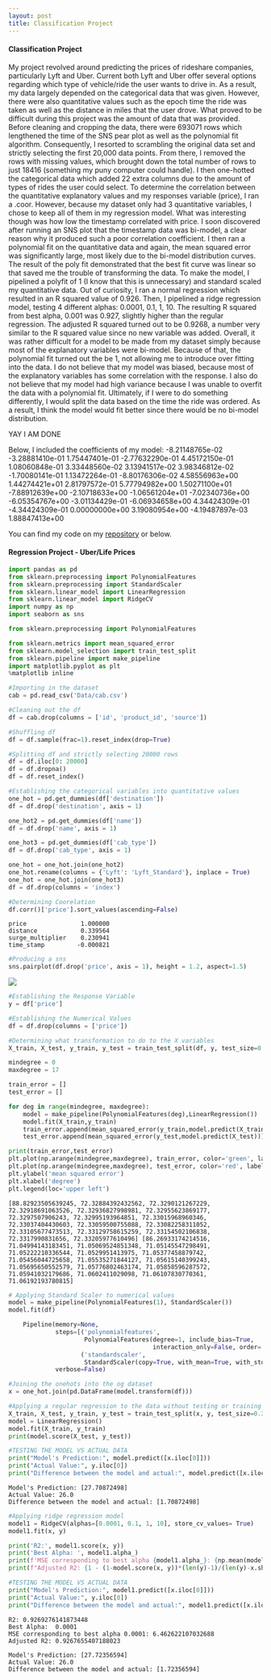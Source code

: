 ```yaml
---
layout: post
title: Classification Project
---
```

#### Classification Project

My project revolved around predicting the prices of rideshare companies, particularly Lyft and Uber. Current both Lyft and Uber offer several options regarding which type of vehicle/ride the user wants to drive in. As a result, my data largely depended on the categorical data that was given. However, there were also quantitative values such as the epoch time the ride was taken as well as the distance in miles that the user drove. What proved to be difficult during this project was the amount of data that was provided. Before cleaning and cropping the data, there were 693071 rows which lengthened the time of the SNS pear plot as well as the polynomial fit algorithm. Consequently, I resorted to scrambling the original data set and strictly selecting the first 20,000 data points. From there, I removed the rows with missing values, which brought down the total number of rows to just 18416 (something my puny computer could handle). I then one-hotted the categorical data which added 22 extra columns due to the amount of types of rides the user could select. To determine the correlation between the quantitative explanatory values and my responses variable (price), I ran a .coor. However, because my dataset only had 3 quantitative variables, I chose to keep all of them in my regression model. What was interesting though was how low the timestamp correlated with price. I soon discovered after running an SNS plot that the timestamp data was bi-model, a clear reason why it produced such a poor correlation coefficient. I then ran a polynomial fit on the quantitative data and again, the mean squared error was significantly large, most likely due to the bi-model distribution curves. The result of the poly fit demonstrated that the best fit curve was linear so that saved me the trouble of transforming the data. To make the model, I pipelined a polyfit of 1 (I know that this is unnecessary) and standard scaled my quantitative data. Out of curiosity, I ran a normal regression which resulted in an R squared value of 0.926. Then, I pipelined a ridge regression model, testing 4 different alphas: 0.0001, 0.1, 1, 10. The resulting R squared from best alpha, 0.001 was 0.927, slightly higher than the regular regression. The adjusted R squared turned out to be 0.9268, a number very similar to the R squared value since no new variable was added. Overall, it was rather difficult for a model to be made from my dataset simply because most of the explanatory variables were bi-model. Because of that, the polynomial fit turned out the be 1, not allowing me to introduce over fitting into the data. I do not believe that my model was biased, because most of the explanatory variables has some correlation with the response. I also do not believe that my model had high variance because I was unable to overfit the data with a polynomial fit. Ultimately, if I were to do something differently, I would split the data based on the time the ride was ordered. As a result, I think the model would fit better since there would be no bi-model distribution. 

YAY I AM DONE

Below, I included the coefficients of my model:
-8.21148765e-02 -3.28881410e-01  1.75447401e-01 -2.77632290e-01
  4.45172150e-01  1.08060848e-01  3.33448560e-02  3.13941517e-02
  3.98346812e-02 -1.70080141e-01  1.13472264e-01 -8.80176306e-02
  4.58556963e+00  1.44274421e+01  2.81797572e-01  5.77794982e+00
  1.50271100e+01 -7.88912639e+00 -2.10718633e+00 -1.06561204e+01
 -7.02340736e+00 -6.05354767e+00 -3.01134429e-01 -6.06934658e+00
  4.34424309e-01 -4.34424309e-01  0.00000000e+00  3.19080954e+00
 -4.19487897e-03  1.88847413e+00

You can find my code on my [repository](https://github.com/doubledinh/Regression_Project) or below.

#### Regression Project - Uber/Life Prices

```python
import pandas as pd
from sklearn.preprocessing import PolynomialFeatures
from sklearn.preprocessing import StandardScaler
from sklearn.linear_model import LinearRegression
from sklearn.linear_model import RidgeCV
import numpy as np
import seaborn as sns

from sklearn.preprocessing import PolynomialFeatures

from sklearn.metrics import mean_squared_error
from sklearn.model_selection import train_test_split
from sklearn.pipeline import make_pipeline
import matplotlib.pyplot as plt
%matplotlib inline

#Importing in the dataset
cab = pd.read_csv('Data/cab.csv')

#Cleaning out the df
df = cab.drop(columns = ['id', 'product_id', 'source'])

#Shuffling df
df = df.sample(frac=1).reset_index(drop=True)

#Splitting df and strictly selecting 20000 rows
df = df.iloc[0: 20000]
df = df.dropna()
df = df.reset_index()

#Establishing the categorical variables into quantitative values
one_hot = pd.get_dummies(df['destination'])
df = df.drop('destination', axis = 1)

one_hot2 = pd.get_dummies(df['name'])
df = df.drop('name', axis = 1)

one_hot3 = pd.get_dummies(df['cab_type'])
df = df.drop('cab_type', axis = 1)

one_hot = one_hot.join(one_hot2)
one_hot.rename(columns = {'Lyft': 'Lyft_Standard'}, inplace = True)
one_hot = one_hot.join(one_hot3)
df = df.drop(columns = 'index')

#Determining Coorelation
df.corr()['price'].sort_values(ascending=False)
```

    price               1.000000
    distance            0.339564
    surge_multiplier    0.230941
    time_stamp         -0.000821

```python
#Producing a sns
sns.pairplot(df.drop('price', axis = 1), height = 1.2, aspect=1.5)
```
<img src="/images/SNS.png"/>

```python
#Establishing the Response Variable
y = df['price']

#Establishing the Numerical Values
df = df.drop(columns = ['price'])

#Determining what transformation to do to the X variables
X_train, X_test, y_train, y_test = train_test_split(df, y, test_size=0.3,random_state = 99)

mindegree = 0
maxdegree = 17

train_error = []
test_error = []

for deg in range(mindegree, maxdegree):
    model = make_pipeline(PolynomialFeatures(deg),LinearRegression())
    model.fit(X_train,y_train)
    train_error.append(mean_squared_error(y_train,model.predict(X_train)))
    test_error.append(mean_squared_error(y_test,model.predict(X_test)))

print(train_error,test_error)
plt.plot(np.arange(mindegree,maxdegree), train_error, color='green', label='train')
plt.plot(np.arange(mindegree,maxdegree), test_error, color='red', label='test')
plt.ylabel('mean squared error')
plt.xlabel('degree')
plt.legend(loc='upper left')
```

    [88.82923505639245, 72.32884392432562, 72.3290121267229, 72.32918691063526, 72.32936827998981, 72.32955623869177, 72.3297507906243, 72.32995193964851, 72.33015968960346, 72.33037404430603, 72.33059500755088, 72.33082258311052, 72.33105677473513, 72.33129758615259, 72.33154502106838, 72.3317990831656, 72.33205977610496] [86.26933174214516, 71.04994143183451, 71.05069524851348, 71.05145547298491, 71.05222210336544, 71.0529951413975, 71.05377458879742, 71.05456044725658, 71.05535271844127, 71.05615140399243, 71.05695650552579, 71.05776802463174, 71.05858596287572, 71.05941032179686, 71.0602411029098, 71.06107830770361, 71.06192193780815]

```python
# Applying Standard Scaler to numerical values
model = make_pipeline(PolynomialFeatures(1), StandardScaler())
model.fit(df)

    Pipeline(memory=None,
             steps=[('polynomialfeatures',
                     PolynomialFeatures(degree=1, include_bias=True,
                                        interaction_only=False, order='C')),
                    ('standardscaler',
                     StandardScaler(copy=True, with_mean=True, with_std=True))],
             verbose=False)

#Joining the onehots into the og dataset
x = one_hot.join(pd.DataFrame(model.transform(df)))

#Applying a regular regression to the data without testing or training
X_train, X_test, y_train, y_test = train_test_split(x, y, test_size=0.3,random_state = 99)
model = LinearRegression()
model.fit(X_train, y_train)
print(model.score(X_test, y_test))

#TESTING THE MODEL VS ACTUAL DATA
print("Model's Prediction:", model.predict([x.iloc[0]]))
print("Actual Value:", y.iloc[0])
print("Difference between the model and actual:", model.predict([x.iloc[0]]) - y.iloc[0])
```
    Model's Prediction: [27.70872498]
    Actual Value: 26.0
    Difference between the model and actual: [1.70872498]

```python
#Applying ridge regression model
model1 = RidgeCV(alphas=[0.0001, 0.1, 1, 10], store_cv_values= True)
model1.fit(x, y)

print('R2:', model1.score(x, y))
print('Best Alpha: ', model1.alpha_)
print(f'MSE corresponding to best alpha {model1.alpha_}: {np.mean(model1.cv_values_, axis = 0)[0]}')
print(f"Adjusted R2: {1 - (1-model.score(x, y))*(len(y)-1)/(len(y)-x.shape[1]-1)}")

#TESTING THE MODEL VS ACTUAL DATA
print("Model's Prediction:", model1.predict([x.iloc[0]]))
print("Actual Value:", y.iloc[0])
print("Difference between the model and actual:", model1.predict([x.iloc[0]]) - y.iloc[0])
```
    R2: 0.9269276141873448
    Best Alpha:  0.0001
    MSE corresponding to best alpha 0.0001: 6.462622107032688
    Adjusted R2: 0.9267655407188023

    Model's Prediction: [27.72356594]
    Actual Value: 26.0
    Difference between the model and actual: [1.72356594]

